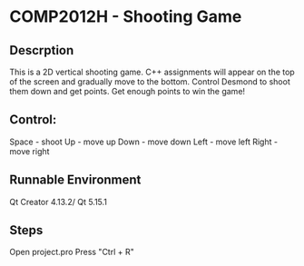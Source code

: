 # COMP2012H - Shooting Game

## Descrption
This is a 2D vertical shooting game. C++ assignments will appear on the top of the screen and gradually move to the bottom. Control Desmond to shoot them down and get points. Get enough points to win the game!

## Control:
Space - shoot
Up - move up
Down - move down
Left - move left
Right - move right

## Runnable Environment
Qt Creator 4.13.2/ Qt 5.15.1

## Steps
Open project.pro
Press "Ctrl + R"